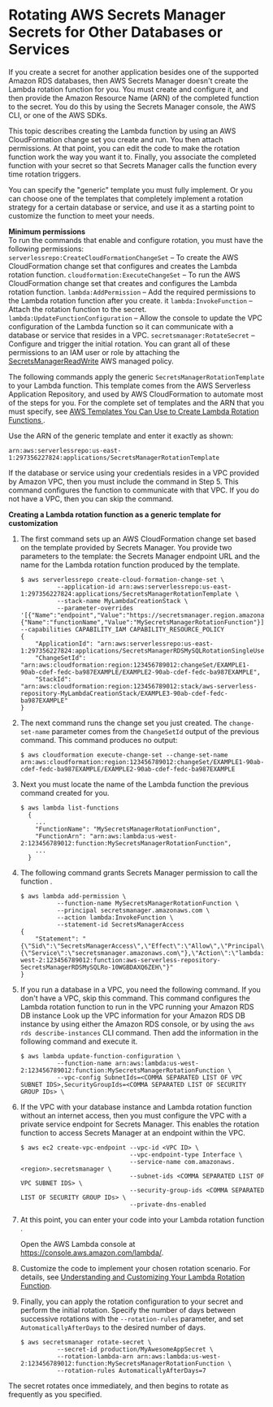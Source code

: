 # Rotating AWS Secrets Manager Secrets for Other Databases or Services<a name="rotating-secrets-create-generic-template"></a>

If you create a secret for another application besides one of the supported Amazon RDS databases, then AWS Secrets Manager doesn't create the Lambda rotation function for you\. You must create and configure it, and then provide the Amazon Resource Name \(ARN\) of the completed function to the secret\. You do this by using the Secrets Manager console, the AWS CLI, or one of the AWS SDKs\.

This topic describes creating the Lambda function by using an AWS CloudFormation change set you create and run\. You then attach permissions\. At that point, you can edit the code to make the rotation function work the way you want it to\. Finally, you associate the completed function with your secret so that Secrets Manager calls the function every time rotation triggers\.

You can specify the "generic" template you must fully implement\. Or you can choose one of the templates that completely implement a rotation strategy for a certain database or service, and use it as a starting point to customize the function to meet your needs\. 

**Minimum permissions**  
To run the commands that enable and configure rotation, you must have the following permissions:  
`serverlessrepo:CreateCloudFormationChangeSet` – To create the AWS CloudFormation change set that configures and creates the Lambda rotation function\.
`cloudformation:ExecuteChangeSet` – To run the AWS CloudFormation change set that creates and configures the Lambda rotation function\.
`lambda:AddPermission` – Add the required permissions to the Lambda rotation function after you create\. it
`lambda:InvokeFunction` – Attach the rotation function to the secret\.
`lambda:UpdateFunctionConfiguration` – Allow the console to update the VPC configuration of the Lambda function so it can communicate with a database or service that resides in a VPC\.
`secretsmanager:RotateSecret` – Configure and trigger the initial rotation\.
You can grant all of these permissions to an IAM user or role by attaching the [SecretsManagerReadWrite](https://console.aws.amazon.com/iam/home#/policies/arn:aws:iam::aws:policy/SecretsManagerReadWrite) AWS managed policy\. 

The following commands apply the generic `SecretsManagerRotationTemplate` to your Lambda function\. This template comes from the AWS Serverless Application Repository, and used by AWS CloudFormation to automate most of the steps for you\. For the complete set of templates and the ARN that you must specify, see [AWS Templates You Can Use to Create Lambda Rotation Functions ](reference_available-rotation-templates.md)\. 

Use the ARN of the generic template and enter it exactly as shown:

```
arn:aws:serverlessrepo:us-east-1:297356227824:applications/SecretsManagerRotationTemplate
```

If the database or service using your credentials resides in a VPC provided by Amazon VPC, then you must include the command in Step 5\. This command configures the function to communicate with that VPC\. If you do not have a VPC, then you can skip the command\.

**Creating a Lambda rotation function as a generic template for customization**

1. The first command sets up an AWS CloudFormation change set based on the template provided by Secrets Manager\. You provide two parameters to the template: the Secrets Manager endpoint URL and the name for the Lambda rotation function produced by the template\.

   ```
   $ aws serverlessrepo create-cloud-formation-change-set \
             --application-id arn:aws:serverlessrepo:us-east-1:297356227824:applications/SecretsManagerRotationTemplate \
             --stack-name MyLambdaCreationStack \
             --parameter-overrides '[{"Name":"endpoint","Value":"https://secretsmanager.region.amazonaws.com"},{"Name":"functionName","Value":"MySecretsManagerRotationFunction"}]' --capabilities CAPABILITY_IAM CAPABILITY_RESOURCE_POLICY
   {
       "ApplicationId": "arn:aws:serverlessrepo:us-east-1:297356227824:applications/SecretsManagerRDSMySQLRotationSingleUser",
       "ChangeSetId": "arn:aws:cloudformation:region:123456789012:changeSet/EXAMPLE1-90ab-cdef-fedc-ba987EXAMPLE/EXAMPLE2-90ab-cdef-fedc-ba987EXAMPLE",
       "StackId": "arn:aws:cloudformation:region:123456789012:stack/aws-serverless-repository-MyLambdaCreationStack/EXAMPLE3-90ab-cdef-fedc-ba987EXAMPLE"
   }
   ```

1. The next command runs the change set you just created\. The `change-set-name` parameter comes from the `ChangeSetId` output of the previous command\. This command produces no output:

   ```
   $ aws cloudformation execute-change-set --change-set-name arn:aws:cloudformation:region:123456789012:changeSet/EXAMPLE1-90ab-cdef-fedc-ba987EXAMPLE/EXAMPLE2-90ab-cdef-fedc-ba987EXAMPLE
   ```

1. Next you must locate the name of the Lambda function the previous command created for you\. 

   ```
   $ aws lambda list-functions
     {
       ...
       "FunctionName": "MySecretsManagerRotationFunction",
       "FunctionArn": "arn:aws:lambda:us-west-2:123456789012:function:MySecretsManagerRotationFunction",
       ...
     }
   ```

1. The following command grants Secrets Manager permission to call the function \.

   ```
   $ aws lambda add-permission \
             --function-name MySecretsManagerRotationFunction \
             --principal secretsmanager.amazonaws.com \
             --action lambda:InvokeFunction \
             --statement-id SecretsManagerAccess
   {
       "Statement": "{\"Sid\":\"SecretsManagerAccess\",\"Effect\":\"Allow\",\"Principal\":{\"Service\":\"secretsmanager.amazonaws.com\"},\"Action\":\"lambda:InvokeFunction\",\"Resource\":\"arn:aws:lambda:us-west-2:123456789012:function:aws-serverless-repository-SecretsManagerRDSMySQLRo-10WGBDAXQ6ZEH\"}"
   }
   ```

1. If you run a database in a VPC, you need the following command\. If you don't have a VPC, skip this command\. This command configures the Lambda rotation function to run in the VPC running your Amazon RDS DB instance Look up the VPC information for your Amazon RDS DB instance by using either the Amazon RDS console, or by using the `aws rds describe-instances` CLI command\. Then add the information in the following command and execute it\.

   ```
   $ aws lambda update-function-configuration \
             --function-name arn:aws:lambda:us-west-2:123456789012:function:MySecretsManagerRotationFunction \
             --vpc-config SubnetIds=<COMMA SEPARATED LIST OF VPC SUBNET IDS>,SecurityGroupIds=<COMMA SEPARATED LIST OF SECURITY GROUP IDs> \
   ```

1. If the VPC with your database instance and Lambda rotation function without an internet access, then you must configure the VPC with a private service endpoint for Secrets Manager\. This enables the rotation function to access Secrets Manager at an endpoint within the VPC\.

   ```
   $ aws ec2 create-vpc-endpoint --vpc-id <VPC ID> \
                                 --vpc-endpoint-type Interface \
                                 --service-name com.amazonaws.<region>.secretsmanager \
                                 --subnet-ids <COMMA SEPARATED LIST OF VPC SUBNET IDS> \
                                 --security-group-ids <COMMA SEPARATED LIST OF SECURITY GROUP IDs> \
                                 --private-dns-enabled
   ```

1. At this point, you can enter your code into your Lambda rotation function \.

   Open the AWS Lambda console at [https://console\.aws\.amazon\.com/lambda/](https://console.aws.amazon.com/lambda/)\.

1. Customize the code to implement your chosen rotation scenario\. For details, see [Understanding and Customizing Your Lambda Rotation Function](rotating-secrets-lambda-function-customizing.md)\.

1. Finally, you can apply the rotation configuration to your secret and perform the initial rotation\. Specify the number of days between successive rotations with the `--rotation-rules` parameter, and set `AutomaticallyAfterDays` to the desired number of days\.

   ```
   $ aws secretsmanager rotate-secret \
             --secret-id production/MyAwesomeAppSecret \
             --rotation-lambda-arn arn:aws:lambda:us-west-2:123456789012:function:MySecretsManagerRotationFunction \
             --rotation-rules AutomaticallyAfterDays=7
   ```

The secret rotates once immediately, and then begins to rotate as frequently as you specified\.